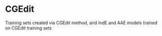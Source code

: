 # CGEdit
Training sets created via CGEdit method, and IndE and AAE models trained on CGEdit training sets
